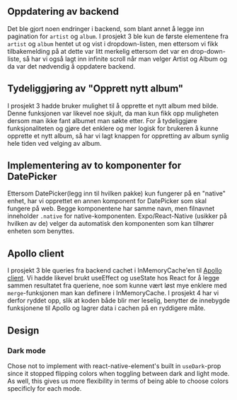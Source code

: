 ## Oppdatering av backend

Det ble gjort noen endringer i backend, som blant annet å legge inn pagination for `artist` og `album`. I prosjekt 3 ble kun de første elementene fra `artist` og `album` hentet ut og vist i dropdown-listen, men ettersom vi fikk tilbakemelding på at dette var litt merkelig ettersom det var en drop-down-liste, så har vi også lagt inn infinite scroll når man velger Artist og Album og da var det nødvendig å oppdatere backend.

## Tydeliggjøring av "Opprett nytt album"

I prosjekt 3 hadde bruker mulighet til å opprette et nytt album med bilde. Denne funksjonen var likevel noe skjult, da man kun fikk opp muligheten dersom man ikke fant albumet man søkte etter. For å tydeliggjøre funksjonaliteten og gjøre det enklere og mer logisk for brukeren å kunne opprette et nytt album, så har vi lagt knappen for oppretting av album synlig hele tiden ved velging av album.

## Implementering av to komponenter for DatePicker

Ettersom DatePicker(legg inn til hvilken pakke) kun fungerer på en "native" enhet, har vi opprettet en annen komponent for DatePicker som skal fungere på web. Begge komponentene har samme navn, men filnavnet inneholder `.native` for native-komponenten. Expo/React-Native (usikker på hvilken av de) velger da automatisk den komponenten som kan tilhører enheten som benyttes.

## Apollo client

I prosjekt 3 ble queries fra backend cachet i InMemoryCache'en til [Apollo client](https://www.apollographql.com/docs/react/). Vi hadde likevel brukt useEffect og useState hos React for å legge sammen resultatet fra queriene, noe som kunne vært løst mye enklere med `merge`-funksjonen man kan definere i InMemoryCache. I prosjekt 4 har vi derfor ryddet opp, slik at koden både blir mer leselig, benytter de innebygde funksjonene til Apollo og lagrer data i cachen på en ryddigere måte.

## Design

### Dark mode

Chose not to implement with react-native-element's built in `useDark`-prop since it stopped flipping colors when toggling between dark and light mode. As well, this gives us more flexibility in terms of being able to choose colors specificly for each mode.
